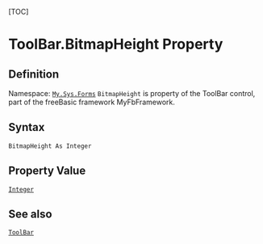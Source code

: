 [TOC]
# ToolBar.BitmapHeight Property

## Definition
Namespace: [`My.Sys.Forms`](My.Sys.Forms.md)
`BitmapHeight` is property of the ToolBar control, part of the freeBasic framework MyFbFramework.
## Syntax
```freeBasic
BitmapHeight As Integer
```
## Property Value
[`Integer`]("https://www.freebasic.net/wiki/KeyPgInteger")
## See also
[`ToolBar`](ToolBar.md)
